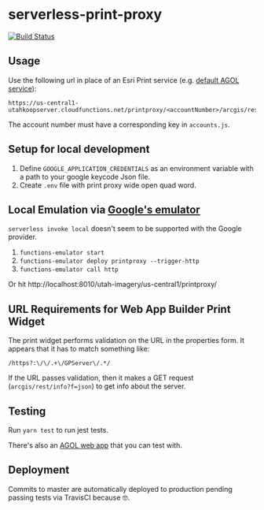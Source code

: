 # serverless-print-proxy
[![Build Status](https://travis-ci.com/agrc/serverless-print-proxy.svg?branch=master)](https://travis-ci.com/agrc/serverless-print-proxy)

## Usage
Use the following url in place of an Esri Print service (e.g. [default AGOL service](https://utility.arcgisonline.com/arcgis/rest/services/Utilities/PrintingTools/GPServer/Export%20Web%20Map%20Task)):

```url
https://us-central1-utahkoopserver.cloudfunctions.net/printproxy/<accountNumber>/arcgis/rest/services/GPServer/export
```

The account number must have a corresponding key in `accounts.js`.


## Setup for local development
1. Define `GOOGLE_APPLICATION_CREDENTIALS` as an environment variable with a path to your google keycode Json file.
1. Create `.env` file with print proxy wide open quad word.

## Local Emulation via [Google's emulator](https://cloud.google.com/functions/docs/emulator)
`serverless invoke local` doesn't seem to be supported with the Google provider.

1. `functions-emulator start`
1. `functions-emulator deploy printproxy --trigger-http`
1. `functions-emulator call http`

Or hit http://localhost:8010/utah-imagery/us-central1/printproxy/

## URL Requirements for Web App Builder Print Widget
The print widget performs validation on the URL in the properties form. It appears that it has to match something like:
```regex
/https?:\/\/.+\/GPServer\/.*/
```

If the URL passes validation, then it makes a GET request (`arcgis/rest/info?f=json`) to get info about the server.

## Testing
Run `yarn test` to run jest tests.

There's also an [AGOL web app](http://utah.maps.arcgis.com/apps/webappbuilder/index.html?id=177c2b166a8d4cb79d888f28f950b33a) that you can test with.

## Deployment

Commits to master are automatically deployed to production pending passing tests via TravisCI because 🤓.
